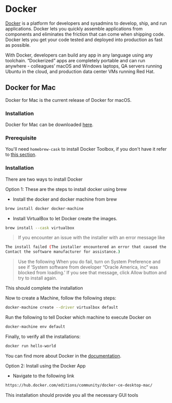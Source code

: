 # Docker

[Docker](https://docs.docker.com) is a platform for developers and sysadmins to develop, ship, and run applications. Docker lets you quickly assemble applications from components and eliminates the friction that can come when shipping code. Docker lets you get your code tested and deployed into production as fast as possible.

With Docker, developers can build any app in any language using any toolchain. “Dockerized” apps are completely portable and can run anywhere - colleagues’ macOS and Windows laptops, QA servers running Ubuntu in the cloud, and production data center VMs running Red Hat.

## Docker for Mac

Docker for Mac is the current release of Docker for macOS.

### Installation

Docker for Mac can be downloaded [here](https://docs.docker.com/docker-for-mac/install/).

### Prerequisite

You'll need `homebrew-cask` to install Docker Toolbox, if you don't have it refer to [this section](../homebrew/cask.md).

### Installation

There are two ways to install Docker

Option 1: These are the steps to install docker using brew

* Install the docker and docker machine from brew

```bash
brew install docker docker-machine
```

* Install VirtualBox to let Docker create the images.

```bash
brew install --cask virtualbox
```

> If you encounter an issue with the installer with an error message like

```bash
The install failed (The installer encountered an error that caused the installation to fail.
Contact the software manufacturer for assistance.)
```

> Use the following When you do fail, turn on System Preference and see if ‘System software from developer “Oracle America, inc” was blocked from loading.’ If you see that message, click Allow button and try to install again.

This should complete the installation

Now to create a Machine, follow the following steps:

```bash
docker-machine create --driver virtualbox default
```

Run the following to tell Docker which machine to execute Docker on

```bash
docker-machine env default
```

Finally, to verify all the installations:

```bash
docker run hello-world
```

You can find more about Docker in the [documentation](https://docs.docker.com/).

Option 2: Install using the Docker App

* Navigate to the following link

```bash
https://hub.docker.com/editions/community/docker-ce-desktop-mac/
```

This installation should provide you all the necessary GUI tools

